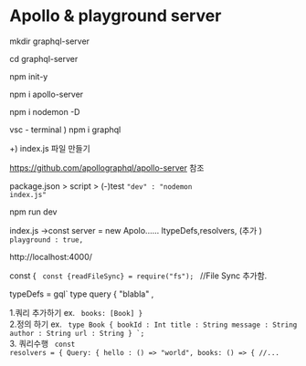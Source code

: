 # Apollo & playground server

mkdir graphql-server

cd graphql-server 

npm init-y 


npm i apollo-server


npm i nodemon -D


vsc - terminal )   npm i graphql

+) index.js 파일 만들기

https://github.com/apollographql/apollo-server 참조



package.json > script > 
(-)test
<code>"dev" : "nodemon index.js"</code>


npm run dev



index.js ->const server = new Apolo......
ltypeDefs,resolvers, (추가 )
<code>playground : true,</code>




http://localhost:4000/


const {
<code>
const {readFileSync} = require("fs");
 </code>
//File Sync  추가함.


typeDefs = gql`
type query {
"blabla"
 , 

1.쿼리 추가하기
ex. 
<code>
books: [Book]
}
</code></br>
2.정의 하기
ex.
<code>
type Book {
	bookId : Int 
	title : String
	message : String
	author : String
	url : String
}
`;
</code><br>
3. 쿼리수행
<code>
const resolvers = {
	Query: {
	hello : () => "world",
	books: () => {    //...
</code>
	
 
